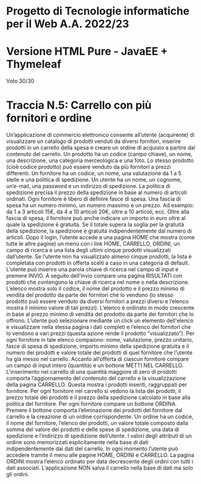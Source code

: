 # Progetto di Tecnologie informatiche per il Web A.A. 2022/23
# Versione HTML Pure - JavaEE + Thymeleaf

Voto 30/30

# Traccia N.5: Carrello con più fornitori e ordine
Un’applicazione di commercio elettronico consente all’utente (acquirente) di visualizzare un catalogo di prodotti
venduti da diversi fornitori, inserire prodotti in un carrello della spesa e creare un ordine di acquisto a partire dal
contenuto del carrello. Un prodotto ha un codice (campo chiave), un nome, una descrizione, una categoria
merceologica e una foto. Lo stesso prodotto (cioè codice prodotto) può essere venduto da più fornitori a prezzi
differenti. Un fornitore ha un codice, un nome, una valutazione da 1 a 5 stelle e una politica di spedizione. Un utente
ha un nome, un cognome, un’e-mail, una password e un indirizzo di spedizione. La politica di spedizione precisa il
prezzo della spedizione in base al numero di articoli ordinati. Ogni fornitore è libero di definire fasce di spesa. Una
fascia di spesa ha un numero minimo, un numero massimo e un prezzo. Ad esempio: da 1 a 3 articoli 15€, da 4 a 10
articoli 20€, oltre a 10 articoli, ecc. Oltre alla fascia di spesa, il fornitore può anche indicare un importo in euro oltre
al quale la spedizione è gratuita. Se il totale supera la soglia per la gratuità della spedizione, la spedizione è gratuita
indipendentemente dal numero di articoli. Dopo il login, l’utente accede a una pagina HOME che mostra (come
tutte le altre pagine) un menù con i link HOME, CARRELLO, ORDINI, un campo di ricerca e una lista degli ultimi
cinque prodotti visualizzati dall’utente. Se l’utente non ha visualizzato almeno cinque prodotti, la lista è completata
con prodotti in offerta scelti a caso in una categoria di default. L’utente può inserire una parola chiave di ricerca nel
campo di input e premere INVIO. A seguito dell’invio compare una pagina RISULTATI con prodotti che contengono
la chiave di ricerca nel nome o nella descrizione. L’elenco mostra solo il codice, il nome del prodotto e il prezzo
minimo di vendita del prodotto da parte dei fornitori che lo vendono (lo stesso prodotto può essere venduto da
diversi fornitori a prezzi diversi e l’elenco mostra il minimo valore di tali prezzi). L’elenco è ordinato in modo
crescente in base al prezzo minimo di vendita del prodotto da parte dei fornitori che lo offrono. L’utente può
selezionare mediante un click un elemento dell'elenco e visualizzare nella stessa pagina i dati completi e l’elenco
dei fornitori che lo vendono a vari prezzi (questa azione rende il prodotto “visualizzato”). Per ogni fornitore in tale
elenco compaiono: nome, valutazione, prezzo unitario, fasce di spesa di spedizione, importo minimo della
spedizione gratuita e il numero dei prodotti e valore totale dei prodotti di quel fornitore che l’utente ha già messo
nel carrello. Accanto all’offerta di ciascun fornitore compare un campo di input intero (quantità) e un bottone METTI
NEL CARRELLO. L’inserimento nel carrello di una quantità maggiore di zero di prodotti comporta l’aggiornamento
del contenuto del carrello e la visualizzazione della pagina CARRELLO. Questa mostra i prodotti inseriti, raggruppati
per fornitore. Per ogni fornitore nel carrello si vedono la lista dei prodotti, il prezzo totale dei prodotti e il prezzo
della spedizione calcolato in base alla politica del fornitore. Per ogni fornitore compare un bottone ORDINA.
Premere il bottone comporta l’eliminazione dei prodotti del fornitore dal carrello e la creazione di un ordine
corrispondente. Un ordine ha un codice, il nome del fornitore, l’elenco dei prodotti, un valore totale composto dalla
somma del valore dei prodotti e delle spese di spedizione, una data di spedizione e l’indirizzo di spedizione
dell’utente. I valori degli attributi di un ordine sono memorizzati esplicitamente nella base di dati
indipendentemente dai dati del carrello. In ogni momento l’utente può accedere tramite il menu alle pagine HOME,
ORDINI e CARRELLO. La pagina ORDINI mostra l’elenco ordinato per data decrescente degli ordini con tutti i dati
associati.
L’applicazione NON salva il carrello nella base di dati ma solo gli ordini.
